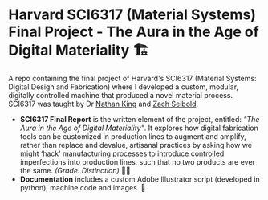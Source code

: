 # Harvard SCI6317 (Material Systems) Final Project - The Aura in the Age of Digital Materiality  :building_construction:
A repo containing the final project of Harvard's SCI6317 (Material Systems: Digital Design and Fabrication) where I developed a custom, modular, digitally controlled machine that produced a novel material process. SCI6317 was taught by Dr [Nathan King](https://www.gsd.harvard.edu/person/nathan-king/) and [Zach Seibold](https://www.gsd.harvard.edu/person/zach-seibold/).

* **SCI6317 Final Report** is the written element of the project, entitled: *"The Aura in the Age of Digital Materiality"*. It explores how digital fabrication tools can be customized in production lines to augment and amplify, rather than replace and devalue, artisanal practices by asking how we might ‘hack’ manufacturing processes to introduce controlled imperfections into production lines, such that no two products are ever the same.  *(Grade: Distinction)*  :man_artist:
* **Documentation** includes a custom Adobe Illustrator script (developed in python), machine code and images.  :snake:

